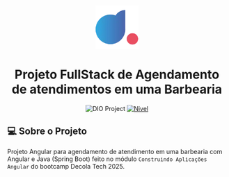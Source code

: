 <!--START_SECTION:header-->
<div align="center">
  <p align="center">
    <img 
      alt="DIO Education" 
      src="https://raw.githubusercontent.com/digitalinnovationone/template-github-trilha/main/.github/assets/logo.webp" 
      width="100px" 
    />
    <h1>Projeto FullStack de Agendamento de atendimentos em uma Barbearia</h1>
  </p>
</div>
<!--END_SECTION:header-->

<p align="center">
  <img src="https://img.shields.io/static/v1?label=DIO&message=Education&color=E94D5F&labelColor=202024" alt="DIO Project" />
  <a href="NIVEL"><img  src="https://img.shields.io/static/v1?label=Nivel&message=Intermediario&color=E94D5F&labelColor=202024" alt="Nivel"></a>

</p>


## 💻 Sobre o Projeto

Projeto Angular para agendamento de atendimento em uma barbearia com Angular e Java (Spring Boot) feito no módulo `Construindo Aplicações Angular` do bootcamp Decola Tech 2025.
